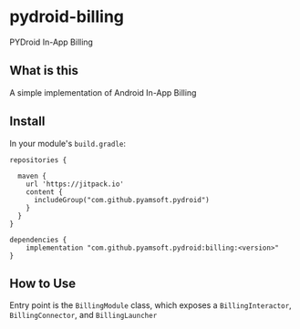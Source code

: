 # pydroid-billing
PYDroid In-App Billing

## What is this

A simple implementation of Android In-App Billing

## Install

In your module's `build.gradle`:
```
repositories {

  maven {
    url 'https://jitpack.io'
    content {
      includeGroup("com.github.pyamsoft.pydroid")
    }
  }
}

dependencies {
    implementation "com.github.pyamsoft.pydroid:billing:<version>"
}
```

## How to Use

Entry point is the `BillingModule` class, which exposes a `BillingInteractor`, `BillingConnector`,
and `BillingLauncher`
